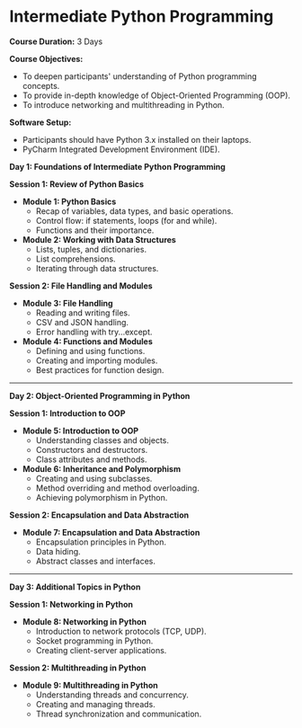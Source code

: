 # Intermediate Python Programming

**Course Duration:** 3 Days

**Course Objectives:**

- To deepen participants' understanding of Python programming concepts.
- To provide in-depth knowledge of Object-Oriented Programming (OOP).
- To introduce networking and multithreading in Python.

**Software Setup:**

- Participants should have Python 3.x installed on their laptops.
- PyCharm Integrated Development Environment (IDE).

**Day 1: Foundations of Intermediate Python Programming**

**Session 1: Review of Python Basics**

- **Module 1: Python Basics**
  - Recap of variables, data types, and basic operations.
  - Control flow: if statements, loops (for and while).
  - Functions and their importance.
- **Module 2: Working with Data Structures**
  - Lists, tuples, and dictionaries.
  - List comprehensions.
  - Iterating through data structures.

**Session 2: File Handling and Modules**

- **Module 3: File Handling**
  - Reading and writing files.
  - CSV and JSON handling.
  - Error handling with try...except.
- **Module 4: Functions and Modules**
  - Defining and using functions.
  - Creating and importing modules.
  - Best practices for function design.

---

**Day 2: Object-Oriented Programming in Python**

**Session 1: Introduction to OOP**

- **Module 5: Introduction to OOP**
  - Understanding classes and objects.
  - Constructors and destructors.
  - Class attributes and methods.
- **Module 6: Inheritance and Polymorphism**
  - Creating and using subclasses.
  - Method overriding and method overloading.
  - Achieving polymorphism in Python.

**Session 2: Encapsulation and Data Abstraction**

- **Module 7: Encapsulation and Data Abstraction**
  - Encapsulation principles in Python.
  - Data hiding.
  - Abstract classes and interfaces.

---

**Day 3: Additional Topics in Python**

**Session 1: Networking in Python**

- **Module 8: Networking in Python**
  - Introduction to network protocols (TCP, UDP).
  - Socket programming in Python.
  - Creating client-server applications.

**Session 2: Multithreading in Python**

- **Module 9: Multithreading in Python**
  - Understanding threads and concurrency.
  - Creating and managing threads.
  - Thread synchronization and communication.
